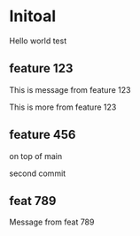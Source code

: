 # Initoal

Hello world test

## feature 123

This is message from feature 123

This is more from feature 123

## feature 456

on top of main

second commit

## feat 789

Message from feat 789